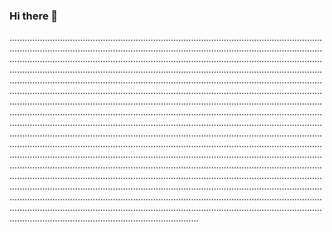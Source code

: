 ### Hi there 👋

.......................................................................................................................................................................................................................................................................................................................................................................................................................................................................................................................................................................................................................................................................................................................................................................................................................................................................................................................................................................................................................................................................................................................................................................................................................................................................................................................................................................................................................................................................................................................................................................................................................................................................................................................................................................................................................................................................................................................................................................................................................................................................................................................................................................................................................................................................